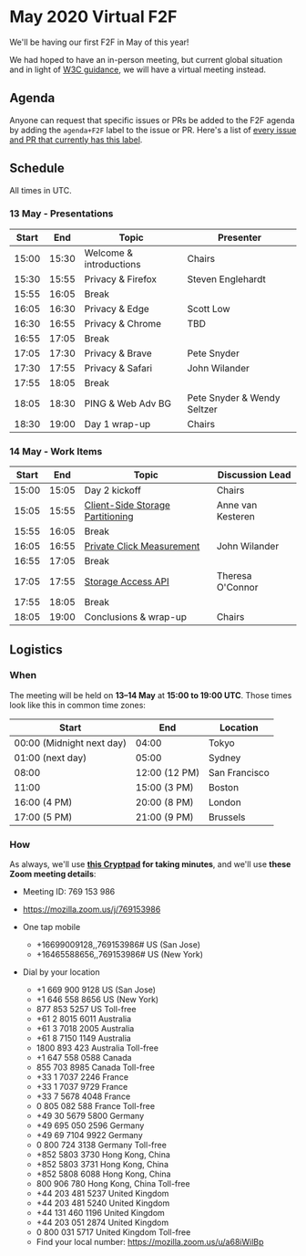 # May 2020 Virtual F2F

We'll be having our first F2F in May of this year!

We had hoped to have an in-person meeting, but current global situation and in light of [W3C guidance](https://w3c.github.io/Guide/meetings/continuity.html), we will have a virtual meeting instead.

## Agenda

Anyone can request that specific issues or PRs be added to the F2F agenda by adding the `agenda+F2F` label to the issue or PR. Here's a list of [every issue and PR that currently has this label](https://github.com/search?q=org%3Aprivacycg+label%3Aagenda%2BF2F).

## Schedule

All times in UTC.

### 13 May - Presentations

| Start | End   | Topic                   | Presenter                   |
| ----- | ----- | ----------------------- | --------------------------- |
| 15:00 | 15:30 | Welcome & introductions | Chairs                      |
| 15:30 | 15:55 | Privacy & Firefox       | Steven Englehardt           |
| 15:55 | 16:05 | Break                   |                             |
| 16:05 | 16:30 | Privacy & Edge          | Scott Low                   |
| 16:30 | 16:55 | Privacy & Chrome        | TBD                         |
| 16:55 | 17:05 | Break                   |                             |
| 17:05 | 17:30 | Privacy & Brave         | Pete Snyder                 |
| 17:30 | 17:55 | Privacy & Safari        | John Wilander               |
| 17:55 | 18:05 | Break                   |                             |
| 18:05 | 18:30 | PING & Web Adv BG       | Pete Snyder & Wendy Seltzer |
| 18:30 | 19:00 | Day 1 wrap-up           | Chairs                      |

### 14 May - Work Items

| Start | End   | Topic         | Discussion Lead |
| ----- | ----- | ------------- | --------------- |
| 15:00 | 15:05 | Day 2 kickoff | Chairs          |
| 15:05 | 15:55 | [Client-Side Storage Partitioning](https://github.com/privacycg/storage-partitioning/issues?q=is%3Aissue+is%3Aopen+label%3Aagenda%2BF2F) | Anne van Kesteren |
| 15:55 | 16:05 | Break   | |
| 16:05 | 16:55 | [Private Click Measurement](https://github.com/privacycg/private-click-measurement/issues?q=is%3Aissue+is%3Aopen+label%3Aagenda%2BF2F) | John Wilander |
| 16:55 | 17:05 | Break   | |
| 17:05 | 17:55 | [Storage Access API](https://github.com/privacycg/storage-access/issues?q=is%3Aissue+is%3Aopen+label%3Aagenda%2BF2F) | Theresa O'Connor |
| 17:55 | 18:05 | Break   | |
| 18:05 | 19:00 | Conclusions & wrap-up | Chairs |

## Logistics

### When

The meeting will be held on **13–14 May** at **15:00 to 19:00 UTC**. Those times look like this in common time zones:

| Start  | End | Location |
| ------ | --- | -------- |
| 00:00 (Midnight next day) | 04:00 | Tokyo |
| 01:00 (next day) | 05:00 | Sydney |
| 08:00 | 12:00 (12 PM) | San Francisco |
| 11:00 | 15:00 (3 PM) | Boston |
| 16:00 (4 PM) | 20:00 (8 PM) | London |
| 17:00 (5 PM) | 21:00 (9 PM) | Brussels |

### How

As always, we'll use **[this Cryptpad](https://cryptpad.w3ctag.org/code/#/2/code/edit/ZrkcuhmVbx1OGyWlTX5L0j8T/) for taking minutes**, and we'll use **these Zoom meeting details**:

* Meeting ID: 769 153 986
* https://mozilla.zoom.us/j/769153986

* One tap mobile
    * +16699009128,,769153986# US (San Jose)
    * +16465588656,,769153986# US (New York)

* Dial by your location
    * +1 669 900 9128 US (San Jose)
    * +1 646 558 8656 US (New York)
    * 877 853 5257 US Toll-free
    * +61 2 8015 6011 Australia
    * +61 3 7018 2005 Australia
    * +61 8 7150 1149 Australia
    * 1800 893 423 Australia Toll-free
    * +1 647 558 0588 Canada
    * 855 703 8985 Canada Toll-free
    * +33 1 7037 2246 France
    * +33 1 7037 9729 France
    * +33 7 5678 4048 France
    * 0 805 082 588 France Toll-free
    * +49 30 5679 5800 Germany
    * +49 695 050 2596 Germany
    * +49 69 7104 9922 Germany
    * 0 800 724 3138 Germany Toll-free
    * +852 5803 3730 Hong Kong, China
    * +852 5803 3731 Hong Kong, China
    * +852 5808 6088 Hong Kong, China
    * 800 906 780 Hong Kong, China Toll-free
    * +44 203 481 5237 United Kingdom
    * +44 203 481 5240 United Kingdom
    * +44 131 460 1196 United Kingdom
    * +44 203 051 2874 United Kingdom
    * 0 800 031 5717 United Kingdom Toll-free
    * Find your local number: https://mozilla.zoom.us/u/a68iWilBp
